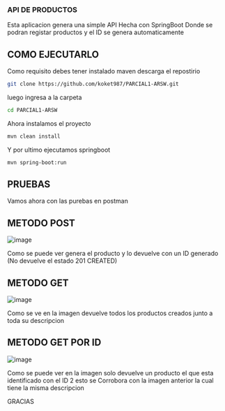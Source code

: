 ### API DE PRODUCTOS
Esta aplicacion genera una simple API Hecha con SpringBoot
Donde se podran registar productos y el ID se genera automaticamente
## COMO EJECUTARLO
Como requisito debes tener instalado maven
descarga el repostirio
```sh
git clone https://github.com/koket987/PARCIAL1-ARSW.git
```

luego ingresa a la carpeta

```sh
cd PARCIAL1-ARSW
```

Ahora instalamos el proyecto
```sh
mvn clean install
```

Y por ultimo ejecutamos springboot

```sh
mvn spring-boot:run
```

## PRUEBAS
Vamos ahora con las purebas en postman

## METODO POST

![image](https://github.com/user-attachments/assets/3c74d279-424e-4760-aa22-fad513cb5a6d)

Como se puede ver genera el producto y lo devuelve con un ID generado
(No devuelve el estado 201 CREATED)

## METODO GET

![image](https://github.com/user-attachments/assets/ed60ca3b-db4f-42a4-bdd2-e6cd2c74cdb5)

Como se ve en la imagen devuelve todos los productos creados junto a toda su descripcion

## METODO GET POR ID

![image](https://github.com/user-attachments/assets/0204dc2d-f53e-4674-bc39-596eadd0d2af)

Como se puede ver en la imagen solo devuelve un producto el que esta identificado con el ID 2
esto se Corrobora con la imagen anterior la cual tiene la misma descripcion


GRACIAS




